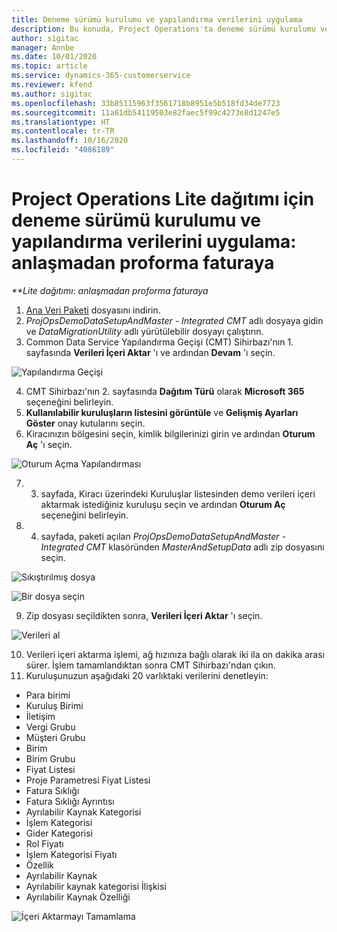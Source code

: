 ```yaml
---
title: Deneme sürümü kurulumu ve yapılandırma verilerini uygulama
description: Bu konuda, Project Operations'ta deneme sürümü kurulumu ve yapılandırma verilerini uygulama hakkında bilgiler sağlanmaktadır.
author: sigitac
manager: Annbe
ms.date: 10/01/2020
ms.topic: article
ms.service: dynamics-365-customerservice
ms.reviewer: kfend
ms.author: sigitac
ms.openlocfilehash: 33b85115963f3561718b8951e5b518fd34de7723
ms.sourcegitcommit: 11a61db54119503e82faec5f99c4273e8d1247e5
ms.translationtype: HT
ms.contentlocale: tr-TR
ms.lasthandoff: 10/16/2020
ms.locfileid: "4086189"
---
```

# <a name="apply-demo-setup-and-configuration-data-for-project-operations-lite-deployment---deal-to-proforma-invoicing"></a>Project Operations Lite dağıtımı için deneme sürümü kurulumu ve yapılandırma verilerini uygulama: anlaşmadan proforma faturaya

_**Lite dağıtımı: anlaşmadan proforma faturaya_

1. [Ana Veri Paketi](https://download.microsoft.com/download/3/4/1/341bf279-a64f-4baa-af31-ce624859b518/ProjOpsSampleSetupData%20-%20CE%20only%20CMT.zip) dosyasını indirin. 
2. *ProjOpsDemoDataSetupAndMaster - Integrated CMT* adlı dosyaya gidin ve *DataMigrationUtility* adlı yürütülebilir dosyayı çalıştırın.
3. Common Data Service Yapılandırma Geçişi (CMT) Sihirbazı'nın 1. sayfasında **Verileri İçeri Aktar** 'ı ve ardından **Devam** 'ı seçin.

![Yapılandırma Geçişi](./media/1ConfigurationMigration.png)

4. CMT Sihirbazı'nın 2. sayfasında **Dağıtım Türü** olarak **Microsoft 365** seçeneğini belirleyin.
5. **Kullanılabilir kuruluşların listesini görüntüle** ve **Gelişmiş Ayarları Göster** onay kutularını seçin.
6. Kiracınızın bölgesini seçin, kimlik bilgilerinizi girin ve ardından **Oturum Aç** 'ı seçin.

![Oturum Açma Yapılandırması](./media/2ConfigurationSignin.png)

7. 3. sayfada, Kiracı üzerindeki Kuruluşlar listesinden demo verileri içeri aktarmak istediğiniz kuruluşu seçin ve ardından **Oturum Aç** seçeneğini belirleyin.
8. 4. sayfada, paketi açılan *ProjOpsDemoDataSetupAndMaster - Integrated CMT* klasöründen *MasterAndSetupData* adlı zip dosyasını seçin.

![Sıkıştırılmış dosya](./media/3ZipFile.png)

![Bir dosya seçin](./media/4SelectAFile.png)

9. Zip dosyası seçildikten sonra, **Verileri İçeri Aktar** 'ı seçin.

![Verileri al](./media/5ImportData.png)

10. Verileri içeri aktarma işlemi, ağ hızınıza bağlı olarak iki ila on dakika arası sürer. İşlem tamamlandıktan sonra CMT Sihirbazı'ndan çıkın. 
11. Kuruluşunuzun aşağıdaki 20 varlıktaki verilerini denetleyin:

- Para birimi
- Kuruluş Birimi
- İletişim
- Vergi Grubu
- Müşteri Grubu
- Birim
- Birim Grubu
- Fiyat Listesi
- Proje Parametresi Fiyat Listesi
- Fatura Sıklığı
- Fatura Sıklığı Ayrıntısı
- Ayrılabilir Kaynak Kategorisi
- İşlem Kategorisi
- Gider Kategorisi
- Rol Fiyatı
- İşlem Kategorisi Fiyatı
- Özellik
- Ayrılabilir Kaynak
- Ayrılabilir kaynak kategorisi İlişkisi
- Ayrılabilir Kaynak Özelliği

![İçeri Aktarmayı Tamamlama](./media/6CompleteImport.png)
